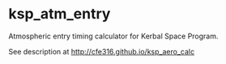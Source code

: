 ksp_atm_entry
============

Atmospheric entry timing calculator for Kerbal Space Program.

See description at http://cfe316.github.io/ksp_aero_calc
